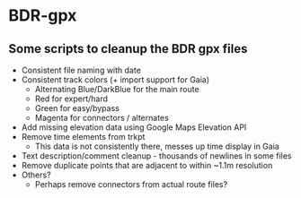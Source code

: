 # BDR-gpx

## Some scripts to cleanup the BDR gpx files
- Consistent file naming with date
- Consistent track colors (+ import support for Gaia)
  - Alternating Blue/DarkBlue for the main route
  - Red for expert/hard
  - Green for easy/bypass
  - Magenta for connectors / alternates
- Add missing elevation data using Google Maps Elevation API
- Remove time elements from trkpt
  - This data is not consistently there, messes up time display in Gaia
- Text description/comment cleanup - thousands of newlines in some files
- Remove duplicate points that are adjacent to within ~1.1m resolution
- Others?
  - Perhaps remove connectors from actual route files?
